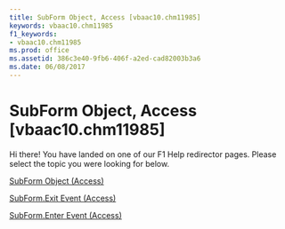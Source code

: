```yaml
---
title: SubForm Object, Access [vbaac10.chm11985]
keywords: vbaac10.chm11985
f1_keywords:
- vbaac10.chm11985
ms.prod: office
ms.assetid: 386c3e40-9fb6-406f-a2ed-cad82003b3a6
ms.date: 06/08/2017
---
```



# SubForm Object, Access [vbaac10.chm11985]

Hi there! You have landed on one of our F1 Help redirector pages. Please select the topic you were looking for below.

[SubForm Object (Access)](http://msdn.microsoft.com/library/60f961fa-dcf4-e1d1-8c50-9e88963f9dec%28Office.15%29.aspx)

[SubForm.Exit Event (Access)](http://msdn.microsoft.com/library/f925a6da-33cd-a1dd-1ad7-b11504c574fd%28Office.15%29.aspx)

[SubForm.Enter Event (Access)](http://msdn.microsoft.com/library/9b5e717c-2f48-c74f-c3fd-eea9004bc9f9%28Office.15%29.aspx)

